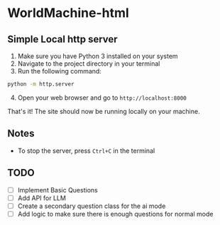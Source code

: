 # WorldMachine-html
 
## Simple Local http server

1. Make sure you have Python 3 installed on your system
2. Navigate to the project directory in your terminal
3. Run the following command:

```bash
python -m http.server
```

4. Open your web browser and go to `http://localhost:8000`

That's it! The site should now be running locally on your machine.

## Notes

- To stop the server, press `Ctrl+C` in the terminal

## TODO

- [ ] Implement Basic Questions
- [ ] Add API for LLM
- [ ] Create a secondary question class for the ai mode
- [ ] Add logic to make sure there is enough questions for normal mode

